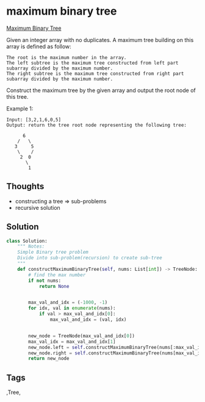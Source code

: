 # maximum binary tree

[Maximum Binary Tree](https://leetcode.com/problems/maximum-binary-tree)

Given an integer array with no duplicates. A maximum tree building on this array is defined as follow:

```text
The root is the maximum number in the array.
The left subtree is the maximum tree constructed from left part subarray divided by the maximum number.
The right subtree is the maximum tree constructed from right part subarray divided by the maximum number.
```

Construct the maximum tree by the given array and output the root node of this tree.

Example 1:

```text
Input: [3,2,1,6,0,5]
Output: return the tree root node representing the following tree:

      6
    /   \
   3     5
    \    / 
     2  0   
       \
        1
```

## Thoughts

* constructing a tree =&gt; sub-problems 
* recursive solution

## Solution

```python
class Solution:
    """ Notes:
    Simple Binary tree problem
    Divide into sub-problem(recursion) to create sub-tree
    """
    def constructMaximumBinaryTree(self, nums: List[int]) -> TreeNode:
        # find the max number
        if not nums:
            return None


        max_val_and_idx = (-1000, -1)
        for idx, val in enumerate(nums):
            if val > max_val_and_idx[0]:
                max_val_and_idx = (val, idx)


        new_node = TreeNode(max_val_and_idx[0])
        max_val_idx = max_val_and_idx[1]
        new_node.left = self.constructMaximumBinaryTree(nums[:max_val_idx])
        new_node.right = self.constructMaximumBinaryTree(nums[max_val_idx+1:])
        return new_node
```

## Tags

,Tree,

